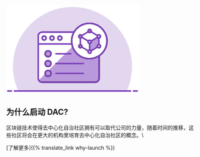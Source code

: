 ![为什么启动 DAC?](/assets/home/create-own-dac.svg)

为什么启动 DAC?
---

区块链技术使得去中心化自治社区拥有可以取代公司的力量，随着时间的推移，这些社区将会在更大的机构里培育去中心化自治社区的概念。\\
&nbsp;

[了解更多]({% translate_link why-launch %})
